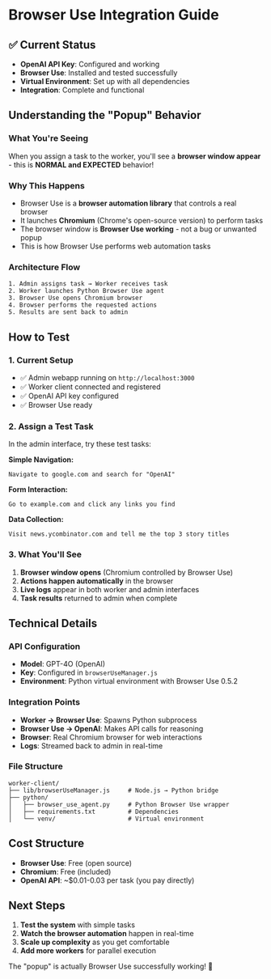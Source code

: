 # Browser Use Integration Guide

## ✅ Current Status
- **OpenAI API Key**: Configured and working
- **Browser Use**: Installed and tested successfully  
- **Virtual Environment**: Set up with all dependencies
- **Integration**: Complete and functional

## Understanding the "Popup" Behavior

### What You're Seeing
When you assign a task to the worker, you'll see a **browser window appear** - this is **NORMAL and EXPECTED** behavior!

### Why This Happens
- Browser Use is a **browser automation library** that controls a real browser
- It launches **Chromium** (Chrome's open-source version) to perform tasks
- The browser window is **Browser Use working** - not a bug or unwanted popup
- This is how Browser Use performs web automation tasks

### Architecture Flow
```
1. Admin assigns task → Worker receives task
2. Worker launches Python Browser Use agent  
3. Browser Use opens Chromium browser
4. Browser performs the requested actions
5. Results are sent back to admin
```

## How to Test

### 1. Current Setup
- ✅ Admin webapp running on `http://localhost:3000`
- ✅ Worker client connected and registered
- ✅ OpenAI API key configured
- ✅ Browser Use ready

### 2. Assign a Test Task
In the admin interface, try these test tasks:

**Simple Navigation:**
```
Navigate to google.com and search for "OpenAI"
```

**Form Interaction:**
```
Go to example.com and click any links you find
```

**Data Collection:**
```
Visit news.ycombinator.com and tell me the top 3 story titles
```

### 3. What You'll See
1. **Browser window opens** (Chromium controlled by Browser Use)
2. **Actions happen automatically** in the browser
3. **Live logs** appear in both worker and admin interfaces
4. **Task results** returned to admin when complete

## Technical Details

### API Configuration
- **Model**: GPT-4O (OpenAI)
- **Key**: Configured in `browserUseManager.js`
- **Environment**: Python virtual environment with Browser Use 0.5.2

### Integration Points
- **Worker → Browser Use**: Spawns Python subprocess
- **Browser Use → OpenAI**: Makes API calls for reasoning
- **Browser**: Real Chromium browser for web interactions
- **Logs**: Streamed back to admin in real-time

### File Structure
```
worker-client/
├── lib/browserUseManager.js     # Node.js → Python bridge
├── python/
│   ├── browser_use_agent.py     # Python Browser Use wrapper
│   ├── requirements.txt         # Dependencies
│   └── venv/                    # Virtual environment
```

## Cost Structure
- **Browser Use**: Free (open source)
- **Chromium**: Free (included)
- **OpenAI API**: ~$0.01-0.03 per task (you pay directly)

## Next Steps
1. **Test the system** with simple tasks
2. **Watch the browser automation** happen in real-time
3. **Scale up complexity** as you get comfortable
4. **Add more workers** for parallel execution

The "popup" is actually Browser Use successfully working! 🎉 